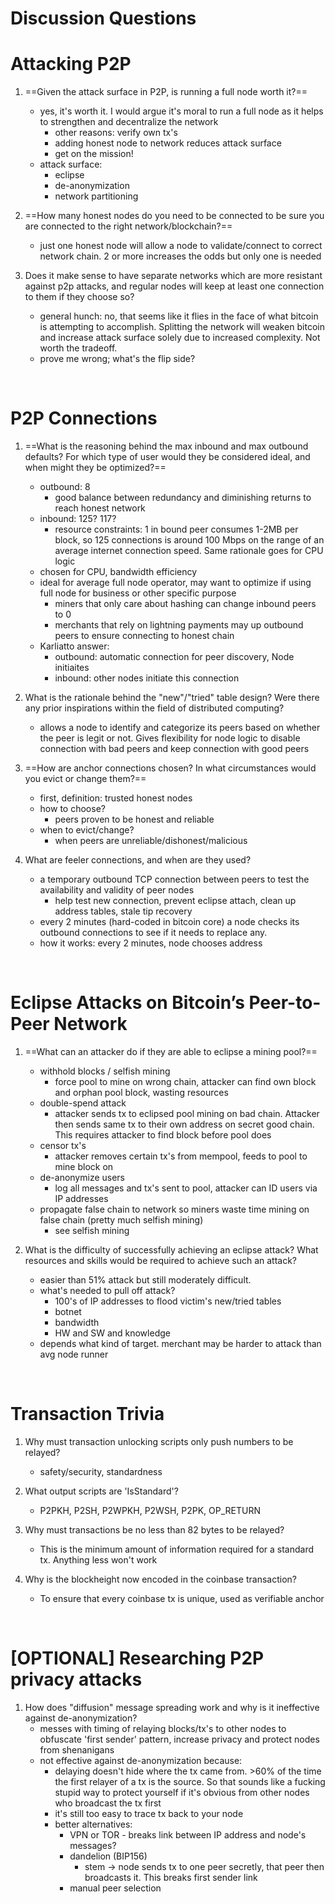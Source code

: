 # Discussion Questions

# Attacking P2P

1.  ==Given the attack surface in P2P, is running a full node worth it?==
    
    - yes, it's worth it. I would argue it's moral to run a full node as it helps to strengthen and decentralize the network
        - other reasons: verify own tx's
        - adding honest node to network reduces attack surface
        - get on the mission!
    - attack surface:
        - eclipse
        - de-anonymization
        - network partitioning
2.  ==How many honest nodes do you need to be connected to be sure you are connected to the right network/blockchain?==
    
    - just one honest node will allow a node to validate/connect to correct network chain. 2 or more increases the odds but only one is needed
3.  Does it make sense to have separate networks which are more resistant against p2p attacks, and regular nodes will keep at least one connection to them if they choose so?
    
    - general hunch: no, that seems like it flies in the face of what bitcoin is attempting to accomplish. Splitting the network will weaken bitcoin and increase attack surface solely due to increased complexity. Not worth the tradeoff.
    - prove me wrong; what's the flip side?

&nbsp;

# P2P Connections

1.  ==What is the reasoning behind the max inbound and max outbound defaults? For which type of user would they be considered ideal, and when might they be optimized?==
    
    - outbound: 8
        - good balance between redundancy and diminishing returns to reach honest network
    - inbound: 125? 117?
        - resource constraints: 1 in bound peer consumes 1-2MB per block, so 125 connections is around 100 Mbps on the range of an average internet connection speed. Same rationale goes for CPU logic
    - chosen for CPU, bandwidth efficiency
    - ideal for average full node operator, may want to optimize if using full node for business or other specific purpose
        - miners that only care about hashing can change inbound peers to 0
        - merchants that rely on lightning payments may up outbound peers to ensure connecting to honest chain
    - Karliatto answer:
        - outbound: automatic connection for peer discovery, Node initiaites
        - inbound: other nodes initiate this connection
2.  What is the rationale behind the "new"/"tried" table design? Were there any prior inspirations within the field of distributed computing?
    
    - allows a node to identify and categorize its peers based on whether the peer is legit or not. Gives flexibility for node logic to disable connection with bad peers and keep connection with good peers
3.  ==How are anchor connections chosen? In what circumstances would you evict or change them?==
    
    - first, definition: trusted honest nodes
    - how to choose?
        - peers proven to be honest and reliable
    - when to evict/change?
        - when peers are unreliable/dishonest/malicious
4.  What are feeler connections, and when are they used?
    
    - a temporary outbound TCP connection between peers to test the availability and validity of peer nodes
        - help test new connection, prevent eclipse attach, clean up address tables, stale tip recovery
    - every 2 minutes (hard-coded in bitcoin core) a node checks its outbound connections to see if it needs to replace any.
    - how it works: every 2 minutes, node chooses address

&nbsp;

# Eclipse Attacks on Bitcoin’s Peer-to-Peer Network

1.  ==What can an attacker do if they are able to eclipse a mining pool?==
    
    - withhold blocks / selfish mining
        - force pool to mine on wrong chain, attacker can find own block and orphan pool block, wasting resources
    - double-spend attack
        - attacker sends tx to eclipsed pool mining on bad chain. Attacker then sends same tx to their own address on secret good chain. This requires attacker to find block before pool does
    - censor tx's
        - attacker removes certain tx's from mempool, feeds to pool to mine block on
    - de-anonymize users
        - log all messages and tx's sent to pool, attacker can ID users via IP addresses
    - propagate false chain to network so miners waste time mining on false chain (pretty much selfish mining)
        - see selfish mining
2.  What is the difficulty of successfully achieving an eclipse attack? What resources and skills would be required to achieve such an attack?
    
    - easier than 51% attack but still moderately difficult.
    - what's needed to pull off attack?
        - 100's of IP addresses to flood victim's new/tried tables
        - botnet
        - bandwidth
        - HW and SW and knowledge
    - depends what kind of target. merchant may be harder to attack than avg node runner

&nbsp;

# Transaction Trivia

1.  Why must transaction unlocking scripts only push numbers to be relayed?
    
    - safety/security, standardness
2.  What output scripts are 'IsStandard'?
    
    - P2PKH, P2SH, P2WPKH, P2WSH, P2PK, OP_RETURN
3.  Why must transactions be no less than 82 bytes to be relayed?
    
    - This is the minimum amount of information required for a standard tx. Anything less won't work
4.  Why is the blockheight now encoded in the coinbase transaction?
    
    - To ensure that every coinbase tx is unique, used as verifiable anchor

&nbsp;

# [OPTIONAL] Researching P2P privacy attacks

1.  How does "diffusion" message spreading work and why is it ineffective against de-anonymization?
    - messes with timing of relaying blocks/tx's to other nodes to obfuscate 'first sender' pattern, increase privacy and protect nodes from shenanigans
    - not effective against de-anonymization because:
        - delaying doesn't hide where the tx came from. >60% of the time the first relayer of a tx is the source. So that sounds like a fucking stupid way to protect yourself if it's obvious from other nodes who broadcast the tx first
        - it's still too easy to trace tx back to your node
        - better alternatives:
            - VPN or TOR - breaks link between IP address and node's messages?
            - dandelion (BIP156)
                - stem -> node sends tx to one peer secretly, that peer then broadcasts it. This breaks first sender link
            - manual peer selection
